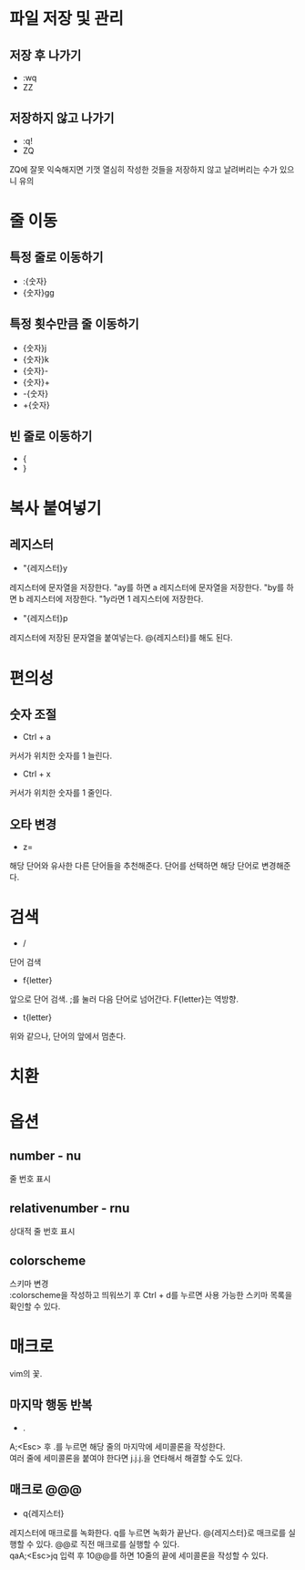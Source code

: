 
# 파일 저장 및 관리

## 저장 후 나가기
- :wq
- ZZ

## 저장하지 않고 나가기
- :q!
- ZQ

ZQ에 잘못 익숙해지면 기껏 열심히 작성한 것들을 저장하지 않고 날려버리는 수가 있으니 유의

# 줄 이동

## 특정 줄로 이동하기
- :{숫자}
- {숫자}gg

## 특정 횟수만큼 줄 이동하기
- {숫자}j
- {숫자}k
- {숫자}-
- {숫자}+
- -{숫자}
- +{숫자}

## 빈 줄로 이동하기
- {
- }

# 복사 붙여넣기

## 레지스터
- "{레지스터}y

레지스터에 문자열을 저장한다. "ay를 하면 a 레지스터에 문자열을 저장한다. "by를 하면 b 레지스터에 저장한다. "1y라면 1 레지스터에 저장한다.

- "{레지스터}p

레지스터에 저장된 문자열을 붙여넣는다. @{레지스터}를 해도 된다.

# 편의성

## 숫자 조절
- Ctrl + a

커서가 위치한 숫자를 1 늘린다.

- Ctrl + x

커서가 위치한 숫자를 1 줄인다.

## 오타 변경
- z=

해당 단어와 유사한 다른 단어들을 추천해준다. 단어를 선택하면 해당 단어로 변경해준다.

# 검색
- /

단어 검색

- f{letter}

앞으로 단어 검색. ;를 눌러 다음 단어로 넘어간다. F{letter}는 역방향.

- t{letter}

위와 같으나, 단어의 앞에서 멈춘다.

# 치환


# 옵션

## number - nu
줄 번호 표시

## relativenumber - rnu
상대적 줄 번호 표시

## colorscheme
스키마 변경  
:colorscheme을 작성하고 띄워쓰기 후 Ctrl + d를 누르면 사용 가능한 스키마 목록을 확인할 수 있다.

# 매크로

vim의 꽃.

## 마지막 행동 반복
- .

A;\<Esc> 후 .를 누르면 해당 줄의 마지막에 세미콜론을 작성한다.  
여러 줄에 세미콜론을 붙여야 한다면 j.j.j.을 연타해서 해결할 수도 있다.

## 매크로 @@@
- q{레지스터}

레지스터에 매크로를 녹화한다. q를 누르면 녹화가 끝난다. @{레지스터}로 매크로를 실행할 수 있다. @@로 직전 매크로를 실행할 수 있다.  
qaA;\<Esc>jq 입력 후 10@@를 하면 10줄의 끝에 세미콜론을 작성할 수 있다.
